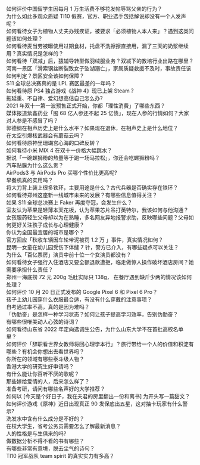 如何评价中国留学生因每月 1 万生活费不够花发帖辱骂父亲的行为？  
为什么如此多观众质疑 TI10 假赛，官方、职业选手包括解说却没有一个人发声呢？  
如何看待女子为植物人丈夫办残疾证，被要求「必须植物人本人来」？遇到这类问题该如何处理？  
如何看待麦当劳被曝使用过期食材，托盘不洗擦擦直接用，漏了三天的奶浆继续用？真实情况是怎样的？  
如何看待「双减」后，猿辅导转型做羽绒服业务？双减下的教培行业出路在哪里？  
河南一景区「滑索钢丝断裂致女子坠湖溺亡」，家属质疑救援不及时，事故责任该如何判定？景区安全该如何保障？  
S11 全球总决赛真的是 LPL 赛区最差的一年吗？  
如何看待原 PS4 独占游戏《战神 4》现已上架 Steam？  
拖延重、不自律、爱幻想高估自己怎么办?  
2021 年双十一第一波预售正式开始，你都「理性消费」了哪些东西？  
媒体报道紫鑫药业「囤 68 亿人参还不起 25 亿债」，现在人参的行情如何？大家对人参是不感冒了吗？  
郭德纲在相声历史上是什么水平？如果现在退休，在相声史上是什么地位？  
在太空引爆核武器会有蘑菇云吗？  
如何看待原神里珊瑚宫心海的口碑反转？  
如何看待小米 MIX 4 在双十一价格大幅跳水？  
据说「一碗螺狮粉的热量等于跑一场马拉松」，你还会吃螺狮粉吗？  
汽车贴膜为什么这么贵？  
AirPods3 与 AirPods Pro 买哪个性价比更高呢?  
早餐机真的实用吗？  
将大刀背上装上很多铁环，主要用途是什么？古代兵器是否确实存在铁环？  
如何看待郑州这座新一线城市未来的发展？有哪些信息值得关注？  
如果 S11 全球总决赛上 Faker 再度夺冠，会发生什么？  
室友认为苹果是轻薄本天花板，认为苹果芯片吊打英特尔，我该如何与他沟通？  
女孩服药轻生父母却以为在熟睡，多名网友异地报警求助，反映哪些问题？父母如何更好关注孩子成长与心理健康？  
你认为全国最宜居的城市是哪个？  
官方回应「秋收车辆因车轮带泥被罚 1.2 万 」事件，真实情况如何？  
昆明一女童在幼儿园受伤下体缝 7 针，警方已介入，有哪些疑点可以关注？  
为什么「百亿票房」演员中前十位一个女演员都没有？  
如何看待女子强行入住酒店又要全额退款遭拒，临走做惊人操作破坏酒店房间？她需要承担什么责任？  
郑州一海底捞 72 元 200g 毛肚实际只 138g， 在餐厅遇到缺斤少两的情况该如何处理？  
如何评价 10 月 20 日正式发布的 Google Pixel 6 和 Pixel 6 Pro？  
孩子上幼儿园穿什么衣服最合适，有没有什么穿戴的注意事项？  
自考通过率不高，真的是因为难吗？  
「伪勤奋」是怎样一种学习状态？如何让孩子提高学习效率，告别伪勤奋？  
有哪些很唯美动人心弦的诗词？  
如何看待山东省 2022 年定向选调生公告，为什么山东大学不在首批高校名单里？  
如何评价「辞职看世界女教师将回心理学本行」？旅行带给一个人的价值和积淀有哪些？有机会你想出去看世界吗？  
你所在的领域有哪些泰斗级人物？  
香港大学的研究生好申请吗？  
有什么能让你百听不厌的歌呢？  
那些嫁给爱情的人，后来怎么样了？  
准备考研，请问有哪些名声好的大学推荐？  
如何以 [今天是个好日子，我在夫君的房里翻出一份和离书] 为开头写一篇甜文？  
如何评价游戏《原神》近日出现真正 90 发保底出五星，这对抽卡玩家有什么警示?  
洗发水中含有什么成分是不好的？  
在校大学生，省考公务员需要怎么了解最新消息？  
人的性格是与生俱来的吗?  
做数据分析不得不看的书有哪些？  
有哪些非常有意境，脱去尘气的诗句？  
TI10 冠军战队 team spirit 的真实实力有多高？  
